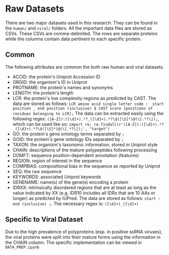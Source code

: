 # Raw Datasets 

There are two major datasets used in this research. They can be found in the `human/` and `viral/` folders. All the important data files are stored as CSVs. These CSVs are comma-delimited. The rows are separate proteins while the columns contain data pertinent to each specific protein.

## Common

The following attributes are common the both raw human and viral datasets.

- ACCID: the protein's Uniprot Accession ID
- ORGID: the organism's ID in Uniprot
- PROTNAME: the protein's names and synonyms
- LENGTH: the protein's length
- LCR: the protein's low complexity regions as predicted by CAST. The data are stored as follows: `LCR amino acid single letter code :  start position _ end position (inclusive) $ CAST score [positions of residues belonging to LCR];` The data can be extracted easily using the following regex: `([A-Z]):([\d]+).*?_([\d]+).*?\$([\S]*)@(\[.*?\]);`, which can be used like so: `import re; re.findall(r'([A-Z]):([\d]+).*?_([\d]+).*?\$([\S]*)@(\[.*?\]);', "target")` 
- GO: the protein's gene ontology terms separated by `; `
- GOID: the protein's gene ontology IDs separated by `; `
- TAXON: the organism's taxonomic information, stored in Uniprot style
- CHAIN: descriptions of the mature polypeptides following processing
- DOMFT: sequence position-dependent annotation (features)
- REGION: region of interest in the sequence
- COMPBIAS: compositional bias in the sequence as reported by Uniprot
- SEQ: the raw sequence
- KEYWORDS: associated Uniprot keywords
- GENENAME: name(s) of the gene(s) encoding a protein
- IDRXX: intrinsically disordered regions that are at least as long as the value indicated by XX (e.g. IDR10 includes all IDRs that are 10 AAs or longer) as predicted by IUPred. The data are stored as follows: `start : end (inclusive) ;`. The necessary regex is: `([\d]+)_([\d]+)`

## Specific to Viral Dataset

Due to the high prevalence of polyproteins (esp. in positive ssRNA viruses), the viral proteins were split into their mature forms using the information in the CHAIN column. The specific implementation can be viewed in `DATA_PREP.ipynb`
